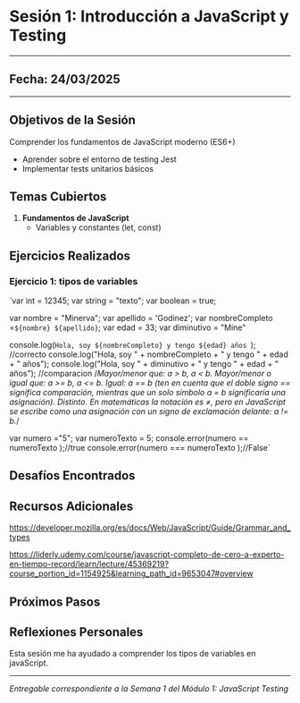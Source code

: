 # Sesión 1: Introducción a JavaScript y Testing

---

## Fecha: 24/03/2025

---

## Objetivos de la Sesión

   Comprender los fundamentos de JavaScript moderno (ES6+)

* Aprender sobre el entorno de testing Jest
* Implementar tests unitarios básicos

## Temas Cubiertos

1. **Fundamentos de JavaScript**
   * Variables y constantes (let, const)

## Ejercicios Realizados

### Ejercicio 1: tipos de variables

`var int = 12345;
var string = "texto";
var boolean = true;

var nombre = "Minerva";
var apellido = 'Godinez';
var nombreCompleto =`${nombre} ${apellido}`;
var edad = 33;
var diminutivo = "Mine"

console.log(`Hola, soy ${nombreCompleto} y tengo ${edad} años `); //correcto
console.log("Hola, soy " + nombreCompleto + " y tengo " + edad + " años");
console.log("Hola, soy " + diminutivo + " y tengo " + edad + " años");
//comparacion
/*Mayor/menor que: a > b, a < b.
Mayor/menor o igual que: a >= b, a <= b.
Igual: a == b (ten en cuenta que el doble signo == significa comparación,
mientras que un solo símbolo a = b significaría una asignación).
Distinto. En matemáticas la notación es ≠,
pero en JavaScript se escribe como una asignación con un signo de exclamación delante: a != b.*/

var numero ="5";
var numeroTexto = 5;
console.error(numero == numeroTexto );//true
console.error(numero === numeroTexto );//False`

## Desafíos Encontrados


## Recursos Adicionales

https://developer.mozilla.org/es/docs/Web/JavaScript/Guide/Grammar_and_types

https://liderly.udemy.com/course/javascript-completo-de-cero-a-experto-en-tiempo-record/learn/lecture/45369219?course_portion_id=1154925&learning_path_id=9653047#overview


## Próximos Pasos


## Reflexiones Personales

Esta sesión me ha ayudado a comprender los tipos de variables en javaScript.

---

*Entregable correspondiente a la Semana 1 del Módulo 1: JavaScript Testing*
